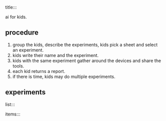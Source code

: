 title:::

ai for kids.

## procedure

1. group the kids, describe the experiments, kids pick a sheet and select an experiment.
1. kids write their name and the experiment.
1. kids with the same experiment gather around the devices and share the tools.
1. each kid returns a report.
1. if there is time, kids may do multiple experiments.

## experiments

list:::

items:::